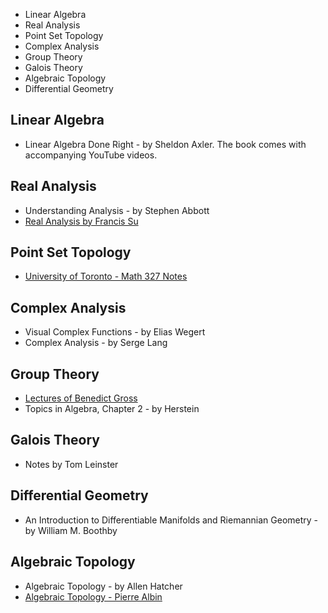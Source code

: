 * Linear Algebra
* Real Analysis
* Point Set Topology
* Complex Analysis
* Group Theory
* Galois Theory
* Algebraic Topology
* Differential Geometry

## Linear Algebra

* Linear Algebra Done Right - by Sheldon Axler. The book comes with accompanying YouTube videos.

## Real Analysis

* Understanding Analysis - by Stephen Abbott
* [Real Analysis by Francis Su](https://www.youtube.com/playlist?list=PL0E754696F72137EC)

## Point Set Topology

* [University of Toronto - Math 327 Notes](https://www.math.toronto.edu/ivan/mat327/?resources)

## Complex Analysis

* Visual Complex Functions - by Elias Wegert
* Complex Analysis - by Serge Lang
## Group Theory

* [Lectures of Benedict Gross](https://www.youtube.com/playlist?list=PLelIK3uylPMGzHBuR3hLMHrYfMqWWsmx5)
* Topics in Algebra, Chapter 2 - by Herstein

## Galois Theory

* Notes by Tom Leinster

## Differential Geometry

* An Introduction to Differentiable Manifolds and Riemannian Geometry - by William M. Boothby

## Algebraic Topology

* Algebraic Topology - by Allen Hatcher
* [Algebraic Topology - Pierre Albin](https://www.youtube.com/playlist?list=PLpRLWqLFLVTCL15U6N3o35g4uhMSBVA2b)